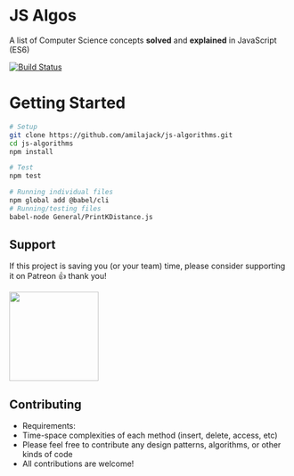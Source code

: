 # JS Algos

A list of Computer Science concepts **solved** and **explained** in JavaScript (ES6)

[![Build Status](https://dev.azure.com/amilajack/amilajack/_apis/build/status/amilajack.js-algorithms?branchName=master)](https://dev.azure.com/amilajack/amilajack/_build/latest?definitionId=18&branchName=master)

# Getting Started

```bash
# Setup
git clone https://github.com/amilajack/js-algorithms.git
cd js-algorithms
npm install

# Test
npm test

# Running individual files
npm global add @babel/cli
# Running/testing files
babel-node General/PrintKDistance.js
```

## Support

If this project is saving you (or your team) time, please consider supporting it on Patreon 👍 thank you!

<p>
  <a href="https://www.patreon.com/amilajack">
    <img src="https://c5.patreon.com/external/logo/become_a_patron_button@2x.png" width="160">
  </a>
</p>

## Contributing

- Requirements:
- Time-space complexities of each method (insert, delete, access, etc)
- Please feel free to contribute any design patterns, algorithms, or other kinds of code
- All contributions are welcome!
